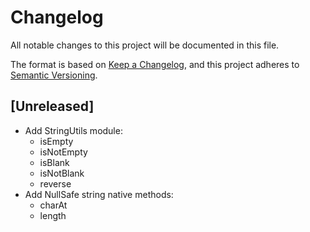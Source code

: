 # Changelog
All notable changes to this project will be documented in this file.

The format is based on [Keep a Changelog](https://keepachangelog.com/en/1.0.0/),
and this project adheres to [Semantic Versioning](https://semver.org/spec/v2.0.0.html).

## [Unreleased]
* Add StringUtils module:
    * isEmpty
    * isNotEmpty
    * isBlank
    * isNotBlank
    * reverse
* Add NullSafe string native methods:
    * charAt
    * length